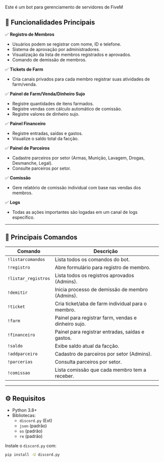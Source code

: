 Este é um bot para gerenciamento de servidores de FiveM
## 🚀 Funcionalidades Principais

✅ **Registro de Membros**  
- Usuários podem se registrar com nome, ID e telefone.  
- Sistema de aprovação por administradores.  
- Visualização da lista de membros registrados e aprovados.  
- Comando de demissão de membros.

✅ **Tickets de Farm**  
- Cria canais privados para cada membro registrar suas atividades de farm/venda.

✅ **Painel de Farm/Venda/Dinheiro Sujo**  
- Registre quantidades de itens farmados.
- Registre vendas com cálculo automático de comissão.
- Registre valores de dinheiro sujo.

✅ **Painel Financeiro**  
- Registre entradas, saídas e gastos.
- Visualize o saldo total da facção.

✅ **Painel de Parceiros**  
- Cadastre parceiros por setor (Armas, Munição, Lavagem, Drogas, Desmanche, Legal).
- Consulte parceiros por setor.

✅ **Comissão**  
- Gere relatório de comissão individual com base nas vendas dos membros.

✅ **Logs**  
- Todas as ações importantes são logadas em um canal de logs específico.

---

## 📌 Principais Comandos

| Comando | Descrição |
| ------- | --------- |
| `!listarcomandos` | Lista todos os comandos do bot. |
| `!registro` | Abre formulário para registro de membro. |
| `!listar_registros` | Lista todos os registros aprovados (Admins). |
| `!demitir` | Inicia processo de demissão de membro (Admins). |
| `!ticket` | Cria ticket/aba de farm individual para o membro. |
| `!farm` | Painel para registrar farm, vendas e dinheiro sujo. |
| `!financeiro` | Painel para registrar entradas, saídas e gastos. |
| `!saldo` | Exibe saldo atual da facção. |
| `!addparceiro` | Cadastro de parceiros por setor (Admins). |
| `!parcerias` | Consulta parceiros por setor. |
| `!comissao` | Lista comissão que cada membro tem a receber. |

---

## ⚙️ Requisitos

- Python 3.8+
- Bibliotecas:
  - `discord.py` (Ext)
  - `json` (padrão)
  - `os` (padrão)
  - `re` (padrão)

Instale o `discord.py` com:
```bash
pip install -U discord.py
